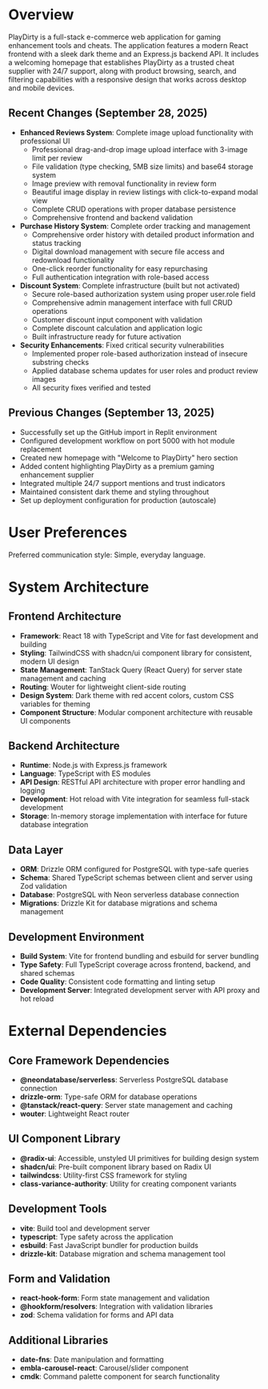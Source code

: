 # Overview

PlayDirty is a full-stack e-commerce web application for gaming enhancement tools and cheats. The application features a modern React frontend with a sleek dark theme and an Express.js backend API. It includes a welcoming homepage that establishes PlayDirty as a trusted cheat supplier with 24/7 support, along with product browsing, search, and filtering capabilities with a responsive design that works across desktop and mobile devices.

## Recent Changes (September 28, 2025)
- **Enhanced Reviews System**: Complete image upload functionality with professional UI
  - Professional drag-and-drop image upload interface with 3-image limit per review
  - File validation (type checking, 5MB size limits) and base64 storage system
  - Image preview with removal functionality in review form
  - Beautiful image display in review listings with click-to-expand modal view
  - Complete CRUD operations with proper database persistence
  - Comprehensive frontend and backend validation
- **Purchase History System**: Complete order tracking and management
  - Comprehensive order history with detailed product information and status tracking
  - Digital download management with secure file access and redownload functionality
  - One-click reorder functionality for easy repurchasing
  - Full authentication integration with role-based access
- **Discount System**: Complete infrastructure (built but not activated)
  - Secure role-based authorization system using proper user.role field
  - Comprehensive admin management interface with full CRUD operations
  - Customer discount input component with validation
  - Complete discount calculation and application logic
  - Built infrastructure ready for future activation
- **Security Enhancements**: Fixed critical security vulnerabilities
  - Implemented proper role-based authorization instead of insecure substring checks
  - Applied database schema updates for user roles and product review images
  - All security fixes verified and tested

## Previous Changes (September 13, 2025)
- Successfully set up the GitHub import in Replit environment
- Configured development workflow on port 5000 with hot module replacement
- Created new homepage with "Welcome to PlayDirty" hero section
- Added content highlighting PlayDirty as a premium gaming enhancement supplier
- Integrated multiple 24/7 support mentions and trust indicators
- Maintained consistent dark theme and styling throughout
- Set up deployment configuration for production (autoscale)

# User Preferences

Preferred communication style: Simple, everyday language.

# System Architecture

## Frontend Architecture
- **Framework**: React 18 with TypeScript and Vite for fast development and building
- **Styling**: TailwindCSS with shadcn/ui component library for consistent, modern UI design
- **State Management**: TanStack Query (React Query) for server state management and caching
- **Routing**: Wouter for lightweight client-side routing
- **Design System**: Dark theme with red accent colors, custom CSS variables for theming
- **Component Structure**: Modular component architecture with reusable UI components

## Backend Architecture
- **Runtime**: Node.js with Express.js framework
- **Language**: TypeScript with ES modules
- **API Design**: RESTful API architecture with proper error handling and logging
- **Development**: Hot reload with Vite integration for seamless full-stack development
- **Storage**: In-memory storage implementation with interface for future database integration

## Data Layer
- **ORM**: Drizzle ORM configured for PostgreSQL with type-safe queries
- **Schema**: Shared TypeScript schemas between client and server using Zod validation
- **Database**: PostgreSQL with Neon serverless database connection
- **Migrations**: Drizzle Kit for database migrations and schema management

## Development Environment
- **Build System**: Vite for frontend bundling and esbuild for server bundling
- **Type Safety**: Full TypeScript coverage across frontend, backend, and shared schemas
- **Code Quality**: Consistent code formatting and linting setup
- **Development Server**: Integrated development server with API proxy and hot reload

# External Dependencies

## Core Framework Dependencies
- **@neondatabase/serverless**: Serverless PostgreSQL database connection
- **drizzle-orm**: Type-safe ORM for database operations
- **@tanstack/react-query**: Server state management and caching
- **wouter**: Lightweight React router

## UI Component Library
- **@radix-ui**: Accessible, unstyled UI primitives for building design system
- **shadcn/ui**: Pre-built component library based on Radix UI
- **tailwindcss**: Utility-first CSS framework for styling
- **class-variance-authority**: Utility for creating component variants

## Development Tools
- **vite**: Build tool and development server
- **typescript**: Type safety across the application
- **esbuild**: Fast JavaScript bundler for production builds
- **drizzle-kit**: Database migration and schema management tool

## Form and Validation
- **react-hook-form**: Form state management and validation
- **@hookform/resolvers**: Integration with validation libraries
- **zod**: Schema validation for forms and API data

## Additional Libraries
- **date-fns**: Date manipulation and formatting
- **embla-carousel-react**: Carousel/slider component
- **cmdk**: Command palette component for search functionality